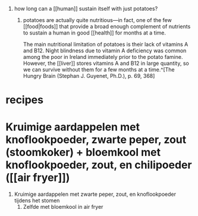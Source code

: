 1. how long can a [[human]] sustain itself with just potatoes?
	1. potatoes are actually quite nutritious—in fact, one of the few [[food|foods]] that provide a broad enough complement of nutrients to sustain a human in good [[health]] for months at a time.
	   
	   The main nutritional limitation of potatoes is their lack of vitamins A and B12. Night blindness due to vitamin A deficiency was common among the poor in Ireland immediately prior to the potato famine. However, the [[liver]] stores vitamins A and B12 in large quantity, so we can survive without them for a few months at a time.^[The Hungry Brain (Stephan J. Guyenet, Ph.D.), p. 69, 368]

# recipes
# Kruimige aardappelen met knoflookpoeder, zwarte peper, zout (stoomkoker) + bloemkool met knoflookpoeder, zout, en chilipoeder ([[air fryer]])
1. Kruimige aardappelen met zwarte peper, zout, en knoflookpoeder tijdens het stomen
	1. Zelfde met bloemkool in air fryer